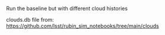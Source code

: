 Run the baseline but with different cloud histories

clouds.db file from:  https://github.com/lsst/rubin_sim_notebooks/tree/main/clouds